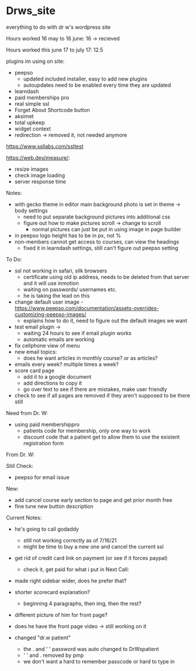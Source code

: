 # Drws_site
everything to do with dr w's wordpress site

 Hours worked 16 may to 16 june: 16 ->  recieved
 
 Hours worked this june 17 to july 17: 12.5
 
plugins im using on site:

- peepso
	- updated included installer, easy to add new plugins
	- autoupdates need to be enabled every time they are updated
- learndash 
- paid memberships pro
- real simple ssl 
- Forget About Shortcode button 
- aksimet
- total upkeep
- widget context 
- redirection -> removed it, not needed anymore

https://www.ssllabs.com/ssltest

https://web.dev/measure/:
- resize images
- check image loading
- server response time

Notes:

- with gecko theme in editor main background photo is set in theme -> body settings
	- need to put separate background pictures into additional css
	- figure out how to make pictures scroll -> change to scroll
		- normal pictures can just be put in using image in page builder
- in peepso logo height has to be in px, not %
- non-members cannot get access to courses, can view the headings 
 	- fixed it in learndash settings, still can't figure out peepso setting

To Do:

- ssl not working in safari, silk browsers
	- certificate using old ip address, needs to be deleted from that server and it will use inmotion 
	- waiting on passwords/ usernames etc. 
	- he is taking the lead on this
- change default user image
	-https://www.peepso.com/documentation/assets-overrides-customizing-peepso-images/ 
	- explains how to do it, need to figure out the default images we want
- test email plugin -> 
	- waiting 24 hours to see if email plugin works 
	- automatic emails are working
- fix cellphone view of menu
-  new email topics:
	- does he want articles in monthly course? or as articles? 
- emails every week? multiple times a week?
- score card page
	- add it to a google document
	- add directions to copy it
	- go over text to see if there are mistakes, make user friendly
- check to see if all pages are removed if they aren't supposed to be there still


Need from Dr. W:

- using paid membershippro 
	- patients code for membership, only one way to work
	-  discount code that a patient get to allow them to use the existent registration form


From Dr. W:

Still Check:

-  peepso  for email issue




New: 
- add cancel course early section to page and get prior month free
- fine tune new button description


Current Notes:

- he's going to call godaddy
	- still not working correctly as of 7/16/21
	- might be time to buy a new one and cancel the current ssl
- get rid of credit card link on payment (or see if it forces paypal)
	- check it, get paid for what i put in
Next Call:

- made right sidebar wider, does he prefer that?
- shorter scorecard explanation?
	- beginning 4 paragraphs, then img, then the rest?
- different picture of him for front page?
- does he have the front page video -> still working on it

- changed "dr.w patient"
	- the . and ' ' password was auto changed to DrWspatient
	- ' ' and . removed by pmp
	-  we don't want a hard to remember passcode or hard to type in
